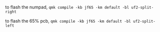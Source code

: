 to flash the numpad,
`qmk compile -kb jf65 -km default -bl uf2-split-right`

to flash the 65% pcb,
`qmk compile -kb jf65 -km default -bl uf2-split-left`
